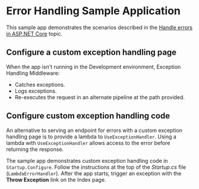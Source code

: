 # Error Handling Sample Application

This sample app demonstrates the scenarios described in the [Handle errors in ASP.NET Core](https://docs.microsoft.com/aspnet/core/fundamentals/error-handling) topic.

## Configure a custom exception handling page

When the app isn't running in the Development environment, Exception Handling Middleware:

* Catches exceptions.
* Logs exceptions.
* Re-executes the request in an alternate pipeline at the path provided.

## Configure custom exception handling code

An alternative to serving an endpoint for errors with a custom exception handling page is to provide a lambda to `UseExceptionHandler`. Using a lambda with `UseExceptionHandler` allows access to the error before returning the response.

The sample app demonstrates custom exception handling code in `Startup.Configure`. Follow the instructions at the top of the *Startup.cs* file (`LambdaErrorHandler`). After the app starts, trigger an exception with the **Throw Exception** link on the Index page.
